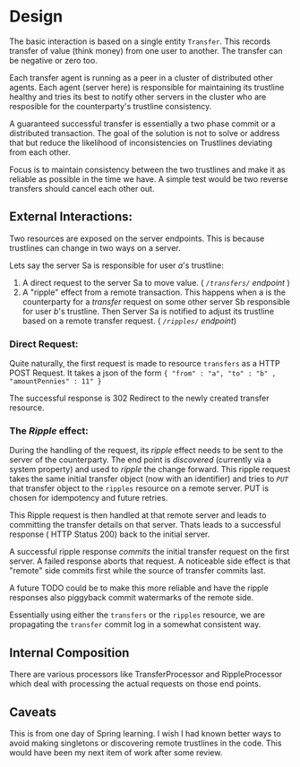 # Design

The basic interaction is based on a single entity `Transfer`. This records transfer of value (think money) from one user to another. The transfer can be negative or zero too. 

Each transfer agent is running as a peer in a cluster of distributed other agents. Each agent (server here) is responsible for maintaining its trustline healthy and tries its best to notify other servers in the cluster who are resposible for the counterparty's trustline consistency.

A guaranteed successful transfer is essentially a two phase commit or a distributed transaction. The goal of the solution is not to solve or address that but reduce the likelihood of inconsistencies on Trustlines deviating from each other.

Focus is to maintain consistency between the two trustlines and make it as reliable as possible in the time we have. A simple test would be two reverse transfers should cancel each other out.

## External Interactions:

Two resources are exposed on the server endpoints. This is because trustlines can change in two ways on a server.

Lets say the server Sa is responsible for user *a*'s trustline:

1. A direct request to the server Sa to move value. ( *`/transfers/` endpoint* )
2. A "ripple" effect from a remote transaction. This happens when a is the counterparty for a _transfer_ request on some other server Sb responsible for user *b*'s trustline. Then Server Sa is notified to adjust its trustline based on a remote transfer request. ( *`/ripples/` endpoint*)

### Direct Request:
Quite naturally, the first request is made to resource `transfers` as a HTTP POST Request. It takes a json of the form
`{ "from" : "a", "to" : "b" , "amountPennies" : 11" }`

The successful response is 302 Redirect to the newly created transfer resource.

### The _Ripple_ effect:

During the handling of the request, its _ripple_ effect needs to be sent to the server of the counterparty. The end point is _discovered_ (currently via a system property) and used to _ripple_ the change forward. This ripple request takes the same  initial transfer object (now with an identifier) and tries to *`PUT`* that transfer object to the `ripples` resource on a remote server. PUT is chosen for idempotency and future retries. 

This Ripple request is then handled at that remote server and leads to  committing the transfer details on that server.  Thats leads to a successful response ( HTTP Status 200) back to the initial server.

A successful ripple response _commits_ the initial transfer request on the first server. A failed response aborts that request. A noticeable side effect is that "remote" side commits first while the source of transfer commits last. 

A future TODO could be to make this more reliable and have the ripple responses also piggyback commit watermarks of the remote side. 

Essentially using either the `transfers` or the `ripples` resource, we are propagating the `transfer` commit log in a somewhat consistent way.


## Internal Composition

There are various processors like TransferProcessor and RippleProcessor which deal with processing the actual requests on those end points. 


## Caveats
This is from one day of Spring learning. I wish I had known better ways to avoid making singletons or discovering remote trustlines in the code. This would have been my next item of work after some review.

